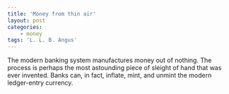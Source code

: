 ```yaml
---
title: 'Money from thin air'
layout: post
categories:
    - money
tags: 'L. L. B. Angus'
---
```


The modern banking system manufactures money out of nothing. The process is perhaps the most astounding piece of sleight of hand that was ever invented. Banks can, in fact, inflate, mint, and unmint the modern ledger-entry currency.